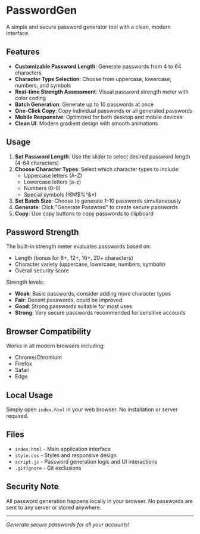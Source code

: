 # PasswordGen

A simple and secure password generator tool with a clean, modern interface.

## Features

- **Customizable Password Length**: Generate passwords from 4 to 64 characters
- **Character Type Selection**: Choose from uppercase, lowercase, numbers, and symbols
- **Real-time Strength Assessment**: Visual password strength meter with color coding
- **Batch Generation**: Generate up to 10 passwords at once
- **One-Click Copy**: Copy individual passwords or all generated passwords
- **Mobile Responsive**: Optimized for both desktop and mobile devices
- **Clean UI**: Modern gradient design with smooth animations

## Usage

1. **Set Password Length**: Use the slider to select desired password length (4-64 characters)
2. **Choose Character Types**: Select which character types to include:
   - Uppercase letters (A-Z)
   - Lowercase letters (a-z) 
   - Numbers (0-9)
   - Special symbols (!@#$%^&*)
3. **Set Batch Size**: Choose to generate 1-10 passwords simultaneously
4. **Generate**: Click "Generate Password" to create secure passwords
5. **Copy**: Use copy buttons to copy passwords to clipboard

## Password Strength

The built-in strength meter evaluates passwords based on:
- Length (bonus for 8+, 12+, 16+, 20+ characters)
- Character variety (uppercase, lowercase, numbers, symbols)
- Overall security score

Strength levels:
- **Weak**: Basic passwords, consider adding more character types
- **Fair**: Decent passwords, could be improved
- **Good**: Strong passwords suitable for most uses  
- **Strong**: Very secure passwords recommended for sensitive accounts

## Browser Compatibility

Works in all modern browsers including:
- Chrome/Chromium
- Firefox
- Safari
- Edge

## Local Usage

Simply open `index.html` in your web browser. No installation or server required.

## Files

- `index.html` - Main application interface
- `style.css` - Styles and responsive design
- `script.js` - Password generation logic and UI interactions
- `.gitignore` - Git exclusions

## Security Note

All password generation happens locally in your browser. No passwords are sent to any server or stored anywhere.

---

*Generate secure passwords for all your accounts!*